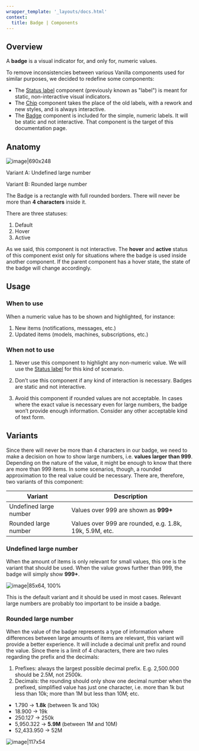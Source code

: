 ```yaml
---
wrapper_template: '_layouts/docs.html'
context:
  title: Badge | Components
---
```


## Overview

A **badge** is a visual indicator for, and only for, numeric values.

To remove inconsistencies between various Vanilla components used for similar purposes, we decided to redefine some components:

- The [Status label](/docs/patterns/status-labels) component (previously known as "label") is meant for static, non-interactive visual indicators.
- The [Chip](/docs/patterns/chip) component takes the place of the old labels, with a rework and new styles, and is always interactive.
- The [Badge](/docs/patterns/badge) component is included for the simple, numeric labels. It will be static and not interactive. That component is the target of this documentation page.

## Anatomy

![image|690x248](https://assets.ubuntu.com/v1/d7c43827-4.png)

Variant A: Undefined large number

Variant B: Rounded large number

The Badge is a rectangle with full rounded borders. There will never be more than **4 characters** inside it.

There are three statuses:

1. Default
2. Hover
3. Active

As we said, this component is not interactive. The **hover** and **active** status of this component exist only for situations where the badge is used inside another component. If the parent component has a hover state, the state of the badge will change accordingly.

## Usage

### When to use

When a numeric value has to be shown and highlighted, for instance:

1. New items (notifications, messages, etc.)
2. Updated items (models, machines, subscriptions, etc.)

### When not to use

1. Never use this component to highlight any non-numeric value.
   We will use the [Status label](/docs/patterns/status-labels) for this kind of scenario.

2. Don’t use this component if any kind of interaction is necessary. Badges are static and not interactive.

3. Avoid this component if rounded values are not acceptable. In cases where the exact value is necessary even for large numbers, the badge won’t provide enough information. Consider any other acceptable kind of text form.

## Variants

Since there will never be more than 4 characters in our badge, we need to make a decision on how to show large numbers, i.e. **values larger than 999**. Depending on the nature of the value, it might be enough to know that there are more than 999 items. In some scenarios, though, a rounded approximation to the real value could be necessary. There are, therefore, two variants of this component:

| Variant                | Description                                             |
| ---------------------- | ------------------------------------------------------- |
| Undefined large number | Values over 999 are shown as **999+**                   |
| Rounded large number   | Values over 999 are rounded, e.g. 1.8k, 19k, 5.9M, etc. |

### Undefined large number

When the amount of items is only relevant for small values, this one is the variant that should be used. When the value grows further than 999, the badge will simply show **999+**.

![image|85x64, 100%](https://assets.ubuntu.com/v1/2e3d33c3-6.png)

This is the default variant and it should be used in most cases. Relevant large numbers are probably too important to be inside a badge.

### Rounded large number

When the value of the badge represents a type of information where differences between large amounts of items are relevant, this variant will provide a better experience. It will include a decimal unit prefix and round the value. Since there is a limit of 4 characters, there are two rules regarding the prefix and the decimals:

1. Prefixes: always the largest possible decimal prefix.
   E.g. 2,500.000 should be 2.5M, not 2500k.
2. Decimals: the rounding should only show one decimal number when the prefixed, simplified value has just one character, i.e. more than 1k but less than 10k; more than 1M but less than 10M; etc.

- 1.790 → **1.8k** (between 1k and 10k)
- 18.900 → 19k
- 250.127 → 250k
- 5,950.322 → **5.9M** (between 1M and 10M)
- 52,433.950 → 52M

![image|117x54](https://assets.ubuntu.com/v1/9377888a-7.png)
